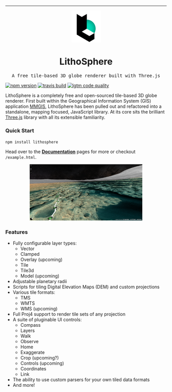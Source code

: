 <hr>

<div align="center">

<span style="display:block;text-align:center">![LithoSphere](/docs/assets/images/logo-small.png)</span>

  <h1 align="center">
      LithoSphere
  </h1>

</div>

<pre align="center">A free tile-based 3D globe renderer built with Three.js</pre>

[![npm version](https://img.shields.io/npm/v/LithoSphere.svg?style=flat-square)](https://www.npmjs.com/package/lithosphere)
[![travis build](https://img.shields.io/travis/com/NASA-AMMOS/LithoSphere/master.svg?style=flat-square)](https://travis-ci.com/NASA-AMMOS/LithoSphere)
[![lgtm code quality](https://img.shields.io/lgtm/grade/javascript/g/NASA-AMMOS/LithoSphere.svg?style=flat-square&label=code-quality)](https://lgtm.com/projects/g/NASA-AMMOS/LithoSphere/)

LithoSphere is a completely free and open-sourced tile-based 3D globe renderer. First built within the Geographical Information System (GIS) application [MMGIS](https://github.com/NASA-AMMOS/MMGIS), LithoSphere has been pulled out and refactored into a standalone, mapping focused, JavaScript library. At its core sits the brilliant [Three.js](https://threejs.org/) library with all its extensible familiarity.

### Quick Start

`npm install lithosphere`

Head over to the **[Documentation](https://nasa-ammos.github.io/LithoSphere/)** pages for more or checkout `/example.html`.

<div align="center">

<span style="display:block;text-align:center; width: 70%;">![Example Screenshot](/docs/assets/images/screenshot1.png)</span>

</div>

### Features

-   Fully configurable layer types:
    -   Vector
    -   Clamped
    -   Overlay (upcoming)
    -   Tile
    -   Tile3d
    -   Model (upcoming)
-   Adjustable planetary radii
-   Scripts for tiling Digital Elevation Maps (DEM) and custom projections
-   Various tile formats:
    -   TMS
    -   WMTS
    -   WMS (upcoming)
-   Full Proj4 support to render tile sets of any projection
-   A suite of pluginable UI controls:
    -   Compass
    -   Layers
    -   Walk
    -   Observe
    -   Home
    -   Exaggerate
    -   Crop (upcoming?)
    -   Controls (upcoming)
    -   Coordinates
    -   Link
-   The ability to use custom parsers for your own tiled data formats
-   And more!
